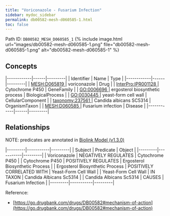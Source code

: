 ```yaml
---
title: "Voriconazole - Fusarium Infection"
sidebar: mydoc_sidebar
permalink: db00582-mesh-d060585-1.html
toc: false 
---
```



Path ID: `DB00582_MESH_D060585_1`
{% include image.html url="images/db00582-mesh-d060585-1.png" file="db00582-mesh-d060585-1.png" alt="db00582-mesh-d060585-1" %}

## Concepts

|------------|------|---------|
| Identifier | Name | Type    |
|------------|------|---------|
| <a href="https://identifiers.org/MESH:D065819">MESH:D065819 </a> | voriconazole | Drug |
| <a href="https://identifiers.org/InterPro:IPR001128">InterPro:IPR001128 </a> | Cytochrome P450 | GeneFamily |
| <a href="https://identifiers.org/GO:0006696">GO:0006696 </a> | ergosterol biosynthetic process | BiologicalProcess |
| <a href="https://identifiers.org/GO:0030445">GO:0030445 </a> | yeast-form cell wall | CellularComponent |
| <a href="https://identifiers.org/taxonomy:237561">taxonomy:237561 </a> | Candida albicans SC5314 | OrganismTaxon |
| <a href="https://identifiers.org/MESH:D060585">MESH:D060585 </a> | Fusarium infection | Disease |
|------------|------|---------|

## Relationships


NOTE: predicates are annotated in <a href="https://github.com/biolink/biolink-model/releases/tag/v1.3.0">Biolink Model (v1.3.0)</a>

|---------|-----------|---------|
| Subject | Predicate | Object  |
|---------|-----------|---------|
| Voriconazole | NEGATIVELY REGULATES | Cytochrome P450 |
| Cytochrome P450 | POSITIVELY REGULATES | Ergosterol Biosynthetic Process |
| Ergosterol Biosynthetic Process | POSITIVELY CORRELATED WITH | Yeast-Form Cell Wall |
| Yeast-Form Cell Wall | IN TAXON | Candida Albicans Sc5314 |
| Candida Albicans Sc5314 | CAUSES | Fusarium Infection |
|---------|-----------|---------|

Reference: 
  - [https://go.drugbank.com/drugs/DB00582#mechanism-of-action](https://go.drugbank.com/drugs/DB00582#mechanism-of-action)
